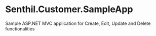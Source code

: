 # Senthil.Customer.SampleApp
Sample ASP.NET MVC application for Create, Edit, Update and Delete functionalities
